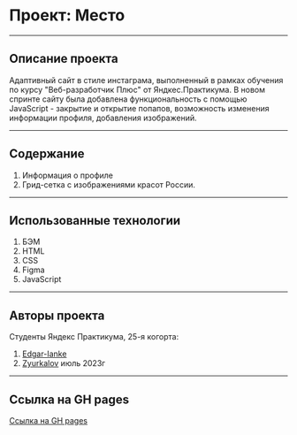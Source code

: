 # Проект: Место
------------------------------ 

## **Описание проекта**
Адаптивный сайт в стиле инстаграма, выполненный в рамках обучения по курсу "Веб-разработчик Плюс" от Яндкес.Практикума. В новом спринте сайту была добавлена функциональность с помощью JavaScript - закрытие и открытие попапов, возможность изменения информации профиля, добавления изображений.

------------------------------ 

## **Содержание**
1. Информация о профиле
2. Грид-сетка с изображениями красот России.
------------------------------ 
## **Использованные технологии**
1. БЭМ
2. HTML
3. CSS
4. Figma
5. JavaScript
------------------------------ 
## **Авторы проекта**
Cтуденты Яндекс Практикума, 25-я когорта: 
1. [Edgar-Ianke](https://github.com/edgar-ianke?tab=repositories/)
2. [Zyurkalov](https://github.com/Zyurkalov?tab=repositories/)
   июль 2023г
------------------------------ 
## **Ссылка на GH pages**
[Ссылка на GH pages](https://edgar-ianke.github.io/mesto-project/)
